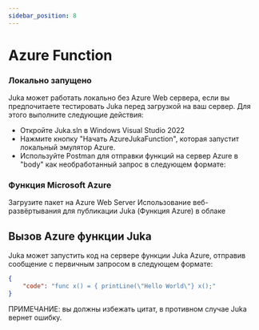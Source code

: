 ```yaml
---
sidebar_position: 8
---
```


# Azure Function

### Локально запущено
Juka может работать локально без Azure Web сервера, если вы предпочитаете тестировать Juka перед загрузкой на ваш сервер. Для этого выполните следующие действия:
- Откройте Juka.sln в Windows Visual Studio 2022
- Нажмите кнопку "Начать AzureJukaFunction", которая запустит локальный эмулятор Azure.
- Используйте Postman для отправки функций на сервер Azure в "body" как необработанный запрос в следующем формате:


### Функция Microsoft Azure
Загрузите пакет на Azure Web Server Использование веб-развёртывания для публикации Juka (Функция Azure) в облаке

## Вызов Azure функции Juka

Juka может запустить код на сервере функции Juka Azure, отправив сообщение с первичным запросом в следующем формате:

```json
{
    "code": "func x() = { printLine(\"Hello World\"} x();"
}
```

ПРИМЕЧАНИЕ: вы должны избежать цитат, в противном случае Juka вернет ошибку.